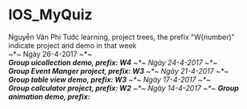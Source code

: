 # IOS_MyQuiz
Nguyễn Văn Phi Tước learning, project trees, the prefix "W\(number)" indicate project and demo in that week <br>
~*~ Ngày 26-4-2017 ~*~ <br>
<i> <b> Group uicollection demo, prefix: W4</b><i> 
~*~ Ngày 24-4-2017 ~*~ <br>
<i> <b>Group Event Manger project, prefix: W3</b></i> 
~*~ Ngày 21-4-2017 ~*~ <br>
<i> <b> Group table view demo, prefix: W3</b></i> 
~*~ Ngày 17-4-2017 ~*~ <br>
<i><b>Group calculator project, prefix: W2</b></i>
~*~ Ngày 14-4-2017 ~*~
<i> <b> Group animation demo, prefix: </b><i> 
